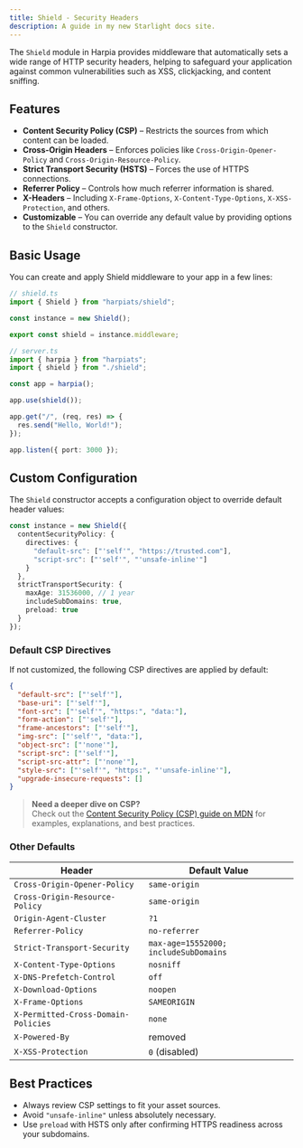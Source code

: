 ```yaml
---
title: Shield - Security Headers
description: A guide in my new Starlight docs site.
---
```


The `Shield` module in Harpia provides middleware that automatically sets a wide range of HTTP security headers, helping to safeguard your application against common vulnerabilities such as XSS, clickjacking, and content sniffing.

## Features

- **Content Security Policy (CSP)** – Restricts the sources from which content can be loaded.
- **Cross-Origin Headers** – Enforces policies like `Cross-Origin-Opener-Policy` and `Cross-Origin-Resource-Policy`.
- **Strict Transport Security (HSTS)** – Forces the use of HTTPS connections.
- **Referrer Policy** – Controls how much referrer information is shared.
- **X-Headers** – Including `X-Frame-Options`, `X-Content-Type-Options`, `X-XSS-Protection`, and others.
- **Customizable** – You can override any default value by providing options to the `Shield` constructor.

## Basic Usage

You can create and apply Shield middleware to your app in a few lines:

```ts
// shield.ts
import { Shield } from "harpiats/shield";

const instance = new Shield();

export const shield = instance.middleware;
```

```ts
// server.ts
import { harpia } from "harpiats";
import { shield } from "./shield";

const app = harpia();

app.use(shield());

app.get("/", (req, res) => {
  res.send("Hello, World!");
});

app.listen({ port: 3000 });
```

## Custom Configuration

The `Shield` constructor accepts a configuration object to override default header values:

```ts
const instance = new Shield({
  contentSecurityPolicy: {
    directives: {
      "default-src": ["'self'", "https://trusted.com"],
      "script-src": ["'self'", "'unsafe-inline'"]
    }
  },
  strictTransportSecurity: {
    maxAge: 31536000, // 1 year
    includeSubDomains: true,
    preload: true
  }
});
```

### Default CSP Directives

If not customized, the following CSP directives are applied by default:

```json
{
  "default-src": ["'self'"],
  "base-uri": ["'self'"],
  "font-src": ["'self'", "https:", "data:"],
  "form-action": ["'self'"],
  "frame-ancestors": ["'self'"],
  "img-src": ["'self'", "data:"],
  "object-src": ["'none'"],
  "script-src": ["'self'"],
  "script-src-attr": ["'none'"],
  "style-src": ["'self'", "https:", "'unsafe-inline'"],
  "upgrade-insecure-requests": []
}
```

> **Need a deeper dive on CSP?**  
> Check out the [Content Security Policy (CSP) guide on MDN](https://developer.mozilla.org/en-US/docs/Web/HTTP/CSP) for examples, explanations, and best practices.

### Other Defaults

| Header                           | Default Value        |
|----------------------------------|----------------------|
| `Cross-Origin-Opener-Policy`     | `same-origin`        |
| `Cross-Origin-Resource-Policy`   | `same-origin`        |
| `Origin-Agent-Cluster`           | `?1`                 |
| `Referrer-Policy`                | `no-referrer`        |
| `Strict-Transport-Security`      | `max-age=15552000; includeSubDomains` |
| `X-Content-Type-Options`         | `nosniff`            |
| `X-DNS-Prefetch-Control`         | `off`                |
| `X-Download-Options`             | `noopen`             |
| `X-Frame-Options`                | `SAMEORIGIN`         |
| `X-Permitted-Cross-Domain-Policies` | `none`           |
| `X-Powered-By`                   | removed              |
| `X-XSS-Protection`               | `0` (disabled)       |

## Best Practices

- Always review CSP settings to fit your asset sources.
- Avoid `"unsafe-inline"` unless absolutely necessary.
- Use `preload` with HSTS only after confirming HTTPS readiness across your subdomains.
